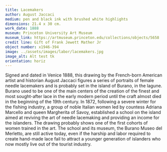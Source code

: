 ```yaml
---
title: Lacemakers
author: August Jaccaci
medium: pen and black ink with brushed white highlights
dimensions: 21.4 x 30 cm. 
work_date: 1888 
museum: Princeton University Art Museum 
museum_link: https://artmuseum.princeton.edu/collections/objects/5658
credit line: Gift of Frank Jewett Mather Jr
object number: x1946-394
image: ../assets/images/labor/lacemakers.jpg
image_alt: Alt test tk
orientation: horiz
---
```


Signed and dated in Venice 1888, this drawing by the French-born American artist and historian August Jaccaci figures a series of portraits of female needle lacemakers and is probably set in the island of Burano, in the lagune. Burano used to be one of the main centers of the creation of the finest and most sought-after lace in the early modern period until the craft almost died in the beginning of the 19th century. In 1872, following a severe winter for the fishing industry, a group of noble Italian women led by countess Adriana Marcello and queen Margherita of Savoy, established a school on the island aimed at reviving the art of needle lacemaking and providing an income for the islanders. The drawing probably shows one of the first cohorts of women trained in the art. The school and its museum, the Burano Museo del Merletto, are still active today, even if the harship and labor required to create hand-made lace fail to attract a younger generation of islanders who now mostly live out of the tourist industry.
